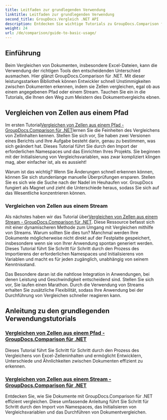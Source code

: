 ```yaml
---
title: Leitfaden zur grundlegenden Verwendung
linktitle: Leitfaden zur grundlegenden Verwendung
second_title: GroupDocs.Vergleich .NET API
description: Entdecken Sie wichtige Tutorials zu GroupDocs.Comparison für .NET für effizienten Dokumentenvergleich und Entwicklungseinblicke. Erfahren Sie, wie Sie Excel-Zellen einfach vergleichen.
weight: 24
url: /de/comparison/guide-to-basic-usage/
---
```

## Einführung

Beim Vergleichen von Dokumenten, insbesondere Excel-Dateien, kann die Verwendung der richtigen Tools den entscheidenden Unterschied ausmachen. Hier glänzt GroupDocs.Comparison für .NET. Mit dieser leistungsstarken Bibliothek können Entwickler schnell Unstimmigkeiten zwischen Dokumenten erkennen, indem sie Zellen vergleichen, egal ob aus einem angegebenen Pfad oder einem Stream. Tauchen Sie ein in die Tutorials, die Ihnen den Weg zum Meistern des Dokumentvergleichs ebnen.

## Vergleichen von Zellen aus einem Pfad

 Im ersten Tutorial[Vergleichen von Zellen aus einem Pfad - GroupDocs.Comparison für .NET](./comparing-cells-from-path/)lernen Sie die Feinheiten des Vergleichens von Zellinhalten kennen. Stellen Sie sich vor, Sie haben zwei Versionen eines Berichts und Ihre Aufgabe besteht darin, genau zu bestimmen, was sich geändert hat. Dieses Tutorial führt Sie durch den Import der erforderlichen Namespaces und das Einrichten Ihres Projekts. Sie beginnen mit der Initialisierung von Vergleichsvariablen, was zwar kompliziert klingen mag, aber einfacher ist, als es aussieht!

Warum ist das wichtig? Wenn Sie Änderungen schnell erkennen können, können Sie sich stundenlange manuelle Überprüfungen ersparen. Stellen Sie es sich wie die Suche nach der Nadel im Heuhaufen vor. GroupDocs fungiert als Magnet und zieht die Unterschiede heraus, sodass Sie sich auf das Wesentliche konzentrieren können.

### Vergleichen von Zellen aus einem Stream

 Als nächstes haben wir das Tutorial über[Vergleichen von Zellen aus einem Stream - GroupDocs.Comparison für .NET](./comparing-cells-from-stream/). Diese Ressource befasst sich mit einer dynamischeren Methode zum Umgang mit Vergleichen mithilfe von Streams. Warum sollten Sie dies tun? Manchmal werden Ihre Dokumente möglicherweise nicht direkt auf der Festplatte gespeichert, insbesondere wenn sie von Ihrer Anwendung spontan generiert werden. Dieses Tutorial führt Sie Schritt für Schritt durch den Prozess des Importierens der erforderlichen Namespaces und Initialisierens von Variablen und macht es für jeden zugänglich, unabhängig von seinem Kenntnisstand.

Das Besondere daran ist die nahtlose Integration in Anwendungen, bei denen Leistung und Geschwindigkeit entscheidend sind. Stellen Sie sich vor, Sie laufen einen Marathon. Durch die Verwendung von Streams erhalten Sie zusätzliche Flexibilität, sodass Ihre Anwendung bei der Durchführung von Vergleichen schneller reagieren kann.

## Anleitung zu den grundlegenden Verwendungstutorials
### [Vergleichen von Zellen aus einem Pfad - GroupDocs.Comparison für .NET](./comparing-cells-from-path/)
Dieses Tutorial führt Sie Schritt für Schritt durch den Prozess des Vergleichens von Excel-Zelleninhalten und ermöglicht Entwicklern, Unterschiede und Ähnlichkeiten zwischen Dokumenten effizient zu erkennen.
### [Vergleichen von Zellen aus einem Stream - GroupDocs.Comparison für .NET](./comparing-cells-from-stream/)
Entdecken Sie, wie Sie Dokumente mit GroupDocs.Comparison für .NET effizient vergleichen. Diese umfassende Anleitung führt Sie Schritt für Schritt durch den Import von Namespaces, das Initialisieren von Vergleichsvariablen und das Durchführen von Dokumentvergleichen.